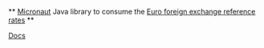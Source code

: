 ** [Micronaut](https://micronaut.io) Java library to consume the [Euro foreign exchange reference rates](https://www.ecb.europa.eu/stats/policy_and_exchange_rates/euro_reference_exchange_rates/html/index.en.html) **

[Docs](https://sdelamo.github.io/eurorates/index.html)
